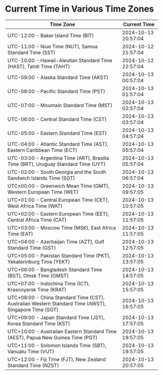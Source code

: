 # Current Time in Various Time Zones

| Time Zone | Current Time |
|-----------|--------------|
| UTC-12:00 - Baker Island Time (BIT) | 2024-10-13 20:57:04 |
| UTC-11:00 - Niue Time (NUT), Samoa Standard Time (SST) | 2024-10-12 21:57:04 |
| UTC-10:00 - Hawaii-Aleutian Standard Time (HAST), Tahiti Time (TAHT) | 2024-10-12 22:57:04 |
| UTC-09:00 - Alaska Standard Time (AKST) | 2024-10-13 00:57:04 |
| UTC-08:00 - Pacific Standard Time (PST) | 2024-10-13 01:57:04 |
| UTC-07:00 - Mountain Standard Time (MST) | 2024-10-13 02:57:04 |
| UTC-06:00 - Central Standard Time (CST) | 2024-10-13 03:57:04 |
| UTC-05:00 - Eastern Standard Time (EST) | 2024-10-13 04:57:04 |
| UTC-04:00 - Atlantic Standard Time (AST), Eastern Caribbean Time (ECT) | 2024-10-13 05:57:04 |
| UTC-03:00 - Argentina Time (ART), Brasília Time (BRT), Uruguay Standard Time (UYT) | 2024-10-13 05:57:04 |
| UTC-02:00 - South Georgia and the South Sandwich Islands Time (SGT) | 2024-10-13 06:57:04 |
| UTC±00:00 - Greenwich Mean Time (GMT), Western European Time (WET) | 2024-10-13 09:57:05 |
| UTC+01:00 - Central European Time (CET), West Africa Time (WAT) | 2024-10-13 10:57:05 |
| UTC+02:00 - Eastern European Time (EET), Central Africa Time (CAT) | 2024-10-13 11:57:05 |
| UTC+03:00 - Moscow Time (MSK), East Africa Time (EAT) | 2024-10-13 11:57:05 |
| UTC+04:00 - Azerbaijan Time (AZT), Gulf Standard Time (GST) | 2024-10-13 12:57:05 |
| UTC+05:00 - Pakistan Standard Time (PKT), Yekaterinburg Time (YEKT) | 2024-10-13 13:57:05 |
| UTC+06:00 - Bangladesh Standard Time (BST), Omsk Time (OMST) | 2024-10-13 14:57:05 |
| UTC+07:00 - Indochina Time (ICT), Krasnoyarsk Time (KRAT) | 2024-10-13 15:57:05 |
| UTC+08:00 - China Standard Time (CST), Australian Western Standard Time (AWST), Singapore Time (SGT) | 2024-10-13 16:57:05 |
| UTC+09:00 - Japan Standard Time (JST), Korea Standard Time (KST) | 2024-10-13 17:57:05 |
| UTC+10:00 - Australian Eastern Standard Time (AEST), Papua New Guinea Time (PGT) | 2024-10-13 19:57:05 |
| UTC+11:00 - Solomon Islands Time (SBT), Vanuatu Time (VUT) | 2024-10-13 19:57:05 |
| UTC+12:00 - Fiji Time (FJT), New Zealand Standard Time (NZST) | 2024-10-13 20:57:05 |
